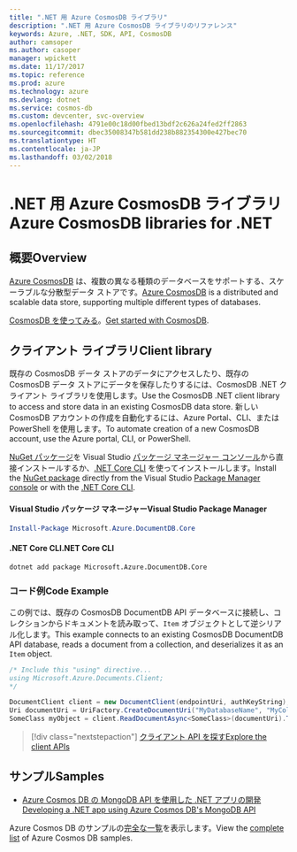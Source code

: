 ```yaml
---
title: ".NET 用 Azure CosmosDB ライブラリ"
description: ".NET 用 Azure CosmosDB ライブラリのリファレンス"
keywords: Azure, .NET, SDK, API, CosmosDB
author: camsoper
ms.author: casoper
manager: wpickett
ms.date: 11/17/2017
ms.topic: reference
ms.prod: azure
ms.technology: azure
ms.devlang: dotnet
ms.service: cosmos-db
ms.custom: devcenter, svc-overview
ms.openlocfilehash: 4791e00c18d00fbed13bdf2c626a24fed2ff2863
ms.sourcegitcommit: dbec35008347b581dd238b882354300e427bec70
ms.translationtype: HT
ms.contentlocale: ja-JP
ms.lasthandoff: 03/02/2018
---
```

# <a name="azure-cosmosdb-libraries-for-net"></a><span data-ttu-id="b9bfe-104">.NET 用 Azure CosmosDB ライブラリ</span><span class="sxs-lookup"><span data-stu-id="b9bfe-104">Azure CosmosDB libraries for .NET</span></span>

## <a name="overview"></a><span data-ttu-id="b9bfe-105">概要</span><span class="sxs-lookup"><span data-stu-id="b9bfe-105">Overview</span></span>

<span data-ttu-id="b9bfe-106">[Azure CosmosDB](https://docs.microsoft.com/azure/cosmos-db/introduction) は、複数の異なる種類のデータベースをサポートする、スケーラブルな分散型データ ストアです。</span><span class="sxs-lookup"><span data-stu-id="b9bfe-106">[Azure CosmosDB](https://docs.microsoft.com/azure/cosmos-db/introduction) is a distributed and scalable data store, supporting multiple different types of databases.</span></span>

<span data-ttu-id="b9bfe-107">[CosmosDB を使ってみる](https://docs.microsoft.com/azure/cosmos-db/create-documentdb-dotnet)。</span><span class="sxs-lookup"><span data-stu-id="b9bfe-107">[Get started with CosmosDB](https://docs.microsoft.com/azure/cosmos-db/create-documentdb-dotnet).</span></span>

## <a name="client-library"></a><span data-ttu-id="b9bfe-108">クライアント ライブラリ</span><span class="sxs-lookup"><span data-stu-id="b9bfe-108">Client library</span></span>

<span data-ttu-id="b9bfe-109">既存の CosmosDB データ ストアのデータにアクセスしたり、既存の CosmosDB データ ストアにデータを保存したりするには、CosmosDB .NET クライアント ライブラリを使用します。</span><span class="sxs-lookup"><span data-stu-id="b9bfe-109">Use the CosmosDB .NET client library to access and store data in an existing CosmosDB data store.</span></span>  <span data-ttu-id="b9bfe-110">新しい CosmosDB アカウントの作成を自動化するには、Azure Portal、CLI、または PowerShell を使用します。</span><span class="sxs-lookup"><span data-stu-id="b9bfe-110">To automate creation of a new CosmosDB account, use the Azure portal, CLI, or PowerShell.</span></span>

<span data-ttu-id="b9bfe-111">[NuGet パッケージ](https://www.nuget.org/packages/Microsoft.Azure.DocumentDB.Core)を Visual Studio [パッケージ マネージャー コンソール][PackageManager]から直接インストールするか、[.NET Core CLI][DotNetCLI] を使ってインストールします。</span><span class="sxs-lookup"><span data-stu-id="b9bfe-111">Install the [NuGet package](https://www.nuget.org/packages/Microsoft.Azure.DocumentDB.Core) directly from the Visual Studio [Package Manager console][PackageManager] or with the [.NET Core CLI][DotNetCLI].</span></span>

#### <a name="visual-studio-package-manager"></a><span data-ttu-id="b9bfe-112">Visual Studio パッケージ マネージャー</span><span class="sxs-lookup"><span data-stu-id="b9bfe-112">Visual Studio Package Manager</span></span>

```powershell
Install-Package Microsoft.Azure.DocumentDB.Core
```

#### <a name="net-core-cli"></a><span data-ttu-id="b9bfe-113">.NET Core CLI</span><span class="sxs-lookup"><span data-stu-id="b9bfe-113">.NET Core CLI</span></span>

```bash
dotnet add package Microsoft.Azure.DocumentDB.Core
```

### <a name="code-example"></a><span data-ttu-id="b9bfe-114">コード例</span><span class="sxs-lookup"><span data-stu-id="b9bfe-114">Code Example</span></span>

<span data-ttu-id="b9bfe-115">この例では、既存の CosmosDB DocumentDB API データベースに接続し、コレクションからドキュメントを読み取って、`Item` オブジェクトとして逆シリアル化します。</span><span class="sxs-lookup"><span data-stu-id="b9bfe-115">This example connects to an existing CosmosDB DocumentDB API database, reads a document from a collection, and deserializes it as an `Item` object.</span></span>   

```csharp
/* Include this "using" directive...
using Microsoft.Azure.Documents.Client;
*/

DocumentClient client = new DocumentClient(endpointUri, authKeyString);
Uri documentUri = UriFactory.CreateDocumentUri("MyDatabaseName", "MyCollectionName", "DocumentId");
SomeClass myObject = client.ReadDocumentAsync<SomeClass>(documentUri).ToString()).Result;
```

> [!div class="nextstepaction"]
> [<span data-ttu-id="b9bfe-116">クライアント API を探す</span><span class="sxs-lookup"><span data-stu-id="b9bfe-116">Explore the client APIs</span></span>](/dotnet/api/overview/azure/cosmosdb/client)

## <a name="samples"></a><span data-ttu-id="b9bfe-117">サンプル</span><span class="sxs-lookup"><span data-stu-id="b9bfe-117">Samples</span></span>

* [<span data-ttu-id="b9bfe-118">Azure Cosmos DB の MongoDB API を使用した .NET アプリの開発</span><span class="sxs-lookup"><span data-stu-id="b9bfe-118">Developing a .NET app using Azure Cosmos DB's MongoDB API</span></span>](https://azure.microsoft.com/resources/samples/azure-cosmos-db-mongodb-dotnet-getting-started/)

<span data-ttu-id="b9bfe-119">Azure Cosmos DB のサンプルの[完全な一覧](https://azure.microsoft.com/resources/samples/?platform=dotnet&term=cosmosdb)を表示します。</span><span class="sxs-lookup"><span data-stu-id="b9bfe-119">View the [complete list](https://azure.microsoft.com/resources/samples/?platform=dotnet&term=cosmosdb) of Azure Cosmos DB samples.</span></span>

[PackageManager]: https://docs.microsoft.com/nuget/tools/package-manager-console
[DotNetCLI]: https://docs.microsoft.com/dotnet/core/tools/dotnet-add-package
